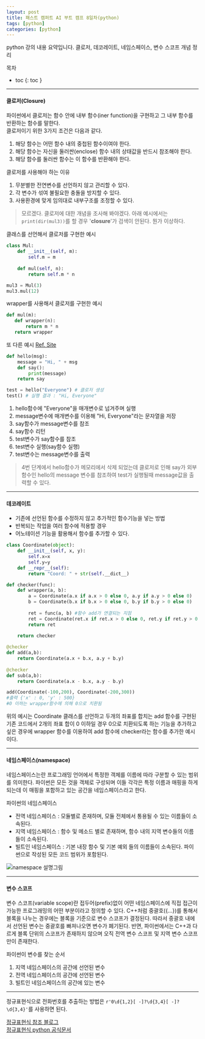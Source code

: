 ```yaml
---
layout: post
title: 패스트 캠퍼트 AI 부트 캠프 8일차(python)
tags: [python]
categories: [python]
---
```

python 강의 내용 요약입니다. 클로저, 데코레이트, 네임스페이스, 변수 스코프 개념 정리

목차
- toc
{: toc }

----
#### 클로저(Closure)
파이썬에서 클로저는 함수 안에 내부 함수(iner function)을 구현하고 그 내부 함수를 반환하는 함수를 말한다.  
클로저이기 위한 3가지 조건은 다음과 같다.
1. 해당 함수는 어떤 함수 내의 중첩된 함수이여야 한다.
2. 해당 함수는 자신을 둘러싼(enclose) 함수 내의 상태값을 반드시 참조해야 한다.
3. 해당 함수를 둘러싼 함수는 이 함수를 반환해야 한다.

클로저를 사용해야 하는 이유
1. 무분별한 전연변수를 선언하지 않고 관리할 수 있다.
2. 각 변수가 섞여 불필요한 충돌을 방지할 수 있다.
3. 사용환경에 맞게 임의대로 내부구조를 조정할 수 있다.

>모르겠다. 클로저에 대한 개념을 조사해 봐야겠다. 아래 예시에서는 `print(dir(mul3))`를 할 경우 '__closure__'가 검색이 안된다. 뭔가 이상하다.

클래스를 선언해서 클로저를 구현한 예시
```python
class Mul:
    def __init__(self, m):
        self.m = m
    
    def mul(self, n):
        return self.m * n

mul3 = Mul(3)
mul3.mul(12)
```

wrapper를 사용해서 클로저를 구현한 예시
```python
def mul(m):
   def wrapper(n):
       return m * n
   return wrapper
```

또 다른 예시
[Ref. Site](https://tibetsandfox.tistory.com/9)
```python
def hello(msg):
    message = "Hi, " + msg
    def say():
        print(message)
    return say

test = hello("Everyone") # 클로저 생성
test() # 실행 결과 : "Hi, Everyone"
```

1. hello함수에 "Everyone"을 매개변수로 넘겨주며 실행
2. message변수에 매개변수를 이용해 "Hi, Everyone"라는 문자열을 저장
3. say함수가 message변수를 참조
4. say함수 리턴
5. test변수가 say함수를 참조
6. test변수 실행(say함수 실행)
7. test변수는 message변수를 출력

>4번 단계에서 hello함수가 메모리에서 삭제 되었는데 클로저로 인해 say가 외부함수인 hello의 message 변수를 참조하여 test가 실행될때 message값을 출력할 수 있다.

----
#### 데코레이트
+ 기존에 선언된 함수를 수정하지 않고 추가적인 함수기능을 넣는 방법
+ 반복되는 작업을 여러 함수에 적용할 경우
+ 어노테이션 기능을 활용해서 함수를 추가할 수 있다.

```python
class Coordinate(object):
    def __init__(self, x, y):
        self.x=x
        self.y=y
    def __repr__(self):
        return "Coord: " + str(self.__dict__)

def checker(func):
    def wrapper(a, b):
        a = Coordinate(a.x if a.x > 0 else 0, a.y if a.y > 0 else 0)
        b = Coordinate(b.x if b.x > 0 else 0, b.y if b.y > 0 else 0)
		
        ret = func(a, b) #함수 add가 연결되는 지점
        ret = Coordinate(ret.x if ret.x > 0 else 0, ret.y if ret.y > 0 else 0)
        return ret
    
    return checker

@checker
def add(a,b):
    return Coordinate(a.x + b.x, a.y + b.y)
	
@checker
def sub(a,b):
    return Coordinate(a.x - b.x, a.y - b.y)

add(Coordinate(-100,200), Coordinate(-200,300))
#출력 {'x' : 0, 'y' : 500}
#0 이하는 wrapper함수에 의해 0으로 치환됨
```
위의 예시는 Coordinate 클래스를 선언하고 두개의 좌표를 합치는 add 함수를 구현된 기존 코드에서 2개의 좌표 합이 0 이하일 경우 0으로 치환되도록 하는 기능을 추가하고 싶은 경우에 wrapper 함수를 이용하여 add 함수에 checker라는 함수를 추가한 예시이다.


----
#### 네임스페이스(namespace)
네임스페이스는란 프로그래밍 언어에서 특정한 객체를 이름에 따라 구분할 수 있는 범위를 의미한다. 파이썬은 모든 것을 객체로 구성되며 이들 각각은 특정 이름과 매핑을 하게 되는데 이 매핑을 포함하고 있는 공간을 네임스페이스라고 한다.

파이썬의 네임스페이스
+ 전역 네임스페이스 : 모듈별로 존재하며, 모듈 전체에서 통용될 수 있는 이름들이 소속된다.
+ 지역 네임스페이스 : 함수 및 메소드 별로 존재하며, 함수 내의 지역 변수들의 이름들이 소속된다.
+ 빌트인 네임스페이스 : 기본 내장 함수 및 기본 예외 들의 이름들이 소속된다. 파이썬으로 작성된 모든 코드 범위가 포함된다.

![namespace 설명그림](https://blog.confirm.ch/wp-content/uploads/2017/08/python_namespace.png)

----
#### 변수 스코프
변수 스코프(variable scope)란 접두어(prefix)없이 어떤 네임스페이스에 직접 접근이 가능한 프로그래밍의 어떤 부분이라고 정의할 수 있다. C++처럼 중괄호({...})를 통해서 블록을 나누는 경우에는 블록을 기준으로 변수 스코프가 결정된다. 따라서 중괄호 내에서 선언된 변수는 중괄호를 빠져나오면 변수가 폐기된다. 반면, 파이썬에서는 C++과 다르게 블록 단위의 스코프가 존재하지 않으며 오직 전역 변수 스코프 및 지역 변수 스코프만이 존재한다.  

파이썬이 변수를 찾는 순서
1. 지역 네임스페이스의 공간에 선언된 변수
2. 전역 네임스페이스의 공간에 선언된 변수
3. 빌트인 네임스페이스의 공간에 있는 변수


----
정규표현식으로 전화번호를 추출하는 방법은 `r'0\d{1,2}[ -]?\d{3,4}[ -]?\d{3,4}'`를 사용하면 된다.

[정규표현식 참조 블로그](https://soooprmx.com/%EC%A0%95%EA%B7%9C%ED%91%9C%ED%98%84%EC%8B%9D%EC%9D%98-%EA%B0%9C%EB%85%90%EA%B3%BC-%EA%B8%B0%EC%B4%88-%EB%AC%B8%EB%B2%95/)  
[정규표현식 python 공식문서](https://docs.python.org/ko/3/library/re.html)



